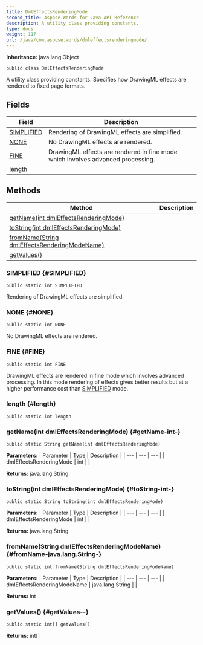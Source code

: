 ```yaml
---
title: DmlEffectsRenderingMode
second_title: Aspose.Words for Java API Reference
description: A utility class providing constants.
type: docs
weight: 117
url: /java/com.aspose.words/dmleffectsrenderingmode/
---
```


**Inheritance:**
java.lang.Object
```
public class DmlEffectsRenderingMode
```

A utility class providing constants. Specifies how DrawingML effects are rendered to fixed page formats.
## Fields

| Field | Description |
| --- | --- |
| [SIMPLIFIED](#SIMPLIFIED) | Rendering of DrawingML effects are simplified. |
| [NONE](#NONE) | No DrawingML effects are rendered. |
| [FINE](#FINE) | DrawingML effects are rendered in fine mode which involves advanced processing. |
| [length](#length) |  |
## Methods

| Method | Description |
| --- | --- |
| [getName(int dmlEffectsRenderingMode)](#getName-int-) |  |
| [toString(int dmlEffectsRenderingMode)](#toString-int-) |  |
| [fromName(String dmlEffectsRenderingModeName)](#fromName-java.lang.String-) |  |
| [getValues()](#getValues--) |  |
### SIMPLIFIED {#SIMPLIFIED}
```
public static int SIMPLIFIED
```


Rendering of DrawingML effects are simplified.

### NONE {#NONE}
```
public static int NONE
```


No DrawingML effects are rendered.

### FINE {#FINE}
```
public static int FINE
```


DrawingML effects are rendered in fine mode which involves advanced processing. In this mode rendering of effects gives better results but at a higher performance cost than [SIMPLIFIED](../../com.aspose.words/dmleffectsrenderingmode\#SIMPLIFIED) mode.

### length {#length}
```
public static int length
```


### getName(int dmlEffectsRenderingMode) {#getName-int-}
```
public static String getName(int dmlEffectsRenderingMode)
```




**Parameters:**
| Parameter | Type | Description |
| --- | --- | --- |
| dmlEffectsRenderingMode | int |  |

**Returns:**
java.lang.String
### toString(int dmlEffectsRenderingMode) {#toString-int-}
```
public static String toString(int dmlEffectsRenderingMode)
```




**Parameters:**
| Parameter | Type | Description |
| --- | --- | --- |
| dmlEffectsRenderingMode | int |  |

**Returns:**
java.lang.String
### fromName(String dmlEffectsRenderingModeName) {#fromName-java.lang.String-}
```
public static int fromName(String dmlEffectsRenderingModeName)
```




**Parameters:**
| Parameter | Type | Description |
| --- | --- | --- |
| dmlEffectsRenderingModeName | java.lang.String |  |

**Returns:**
int
### getValues() {#getValues--}
```
public static int[] getValues()
```




**Returns:**
int[]
